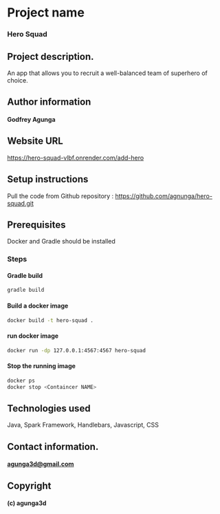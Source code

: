 # Project name
### Hero Squad

## Project description.
An app that allows you to recruit a well-balanced team of superhero of choice. 

## Author information
#### Godfrey Agunga

## Website URL
https://hero-squad-vlbf.onrender.com/add-hero

## Setup instructions
Pull the code from Github repository : https://github.com/agnunga/hero-squad.git

## Prerequisites
Docker and Gradle should be installed

### Steps
#### Gradle build
```bash
gradle build
```

#### Build a docker image
```bash
docker build -t hero-squad .
```

#### run docker image
```bash
docker run -dp 127.0.0.1:4567:4567 hero-squad
```

#### Stop the running image
```bash
docker ps
docker stop <Containcer NAME>
```

## Technologies used
Java, Spark Framework, Handlebars, Javascript, CSS

## Contact information.
#### agunga3d@gmail.com

## Copyright
#### (c) agunga3d
